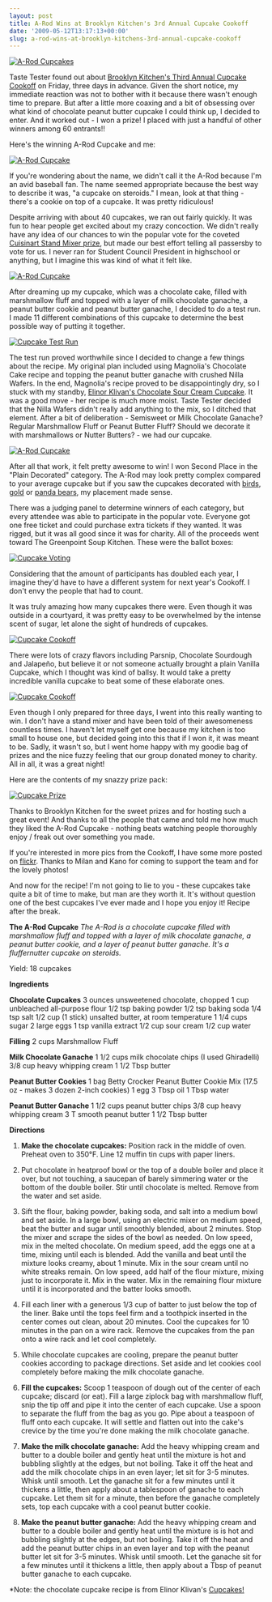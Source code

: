 ```yaml
---
layout: post
title: A-Rod Wins at Brooklyn Kitchen's 3rd Annual Cupcake Cookoff
date: '2009-05-12T13:17:13+00:00'
slug: a-rod-wins-at-brooklyn-kitchens-3rd-annual-cupcake-cookoff
---
```

<a href="http://www.flickr.com/photos/kainproductions/3523604907/"><img src="http://farm4.static.flickr.com/3394/3523604907_e60551306a.jpg?v=1242096771" alt="A-Rod Cupcakes" /></a>

Taste Tester found out about <a href="http://thebrooklynkitchen.wordpress.com/2009/05/01/cupcake-cookoff-door-prize-and-faqs-for-entrants/">Brooklyn Kitchen's Third Annual Cupcake Cookoff</a> on Friday, three days in advance. Given the short notice, my immediate reaction was not to bother with it because there wasn't enough time to prepare. But after a little more coaxing and a bit of obsessing over what kind of chocolate peanut butter cupcake I could think up, I decided to enter. And it worked out - I won a prize! I placed with just a handful of other winners among 60 entrants!! 

Here's the winning A-Rod Cupcake and me:

<a href="http://www.flickr.com/photos/kainproductions/3523617099/"><img src="http://farm4.static.flickr.com/3362/3523617099_65a223c7a8.jpg?v=0" alt="A-Rod Cupcake" /></a>

If you're wondering about the name, we didn't call it the A-Rod because I'm an avid baseball fan. The name seemed appropriate because the best way to describe it was, "a cupcake on steroids." I mean, look at that thing - there's a cookie on top of a cupcake. It was pretty ridiculous!

Despite arriving with about 40 cupcakes, we ran out fairly quickly. It was fun to hear people get excited about my crazy concoction. We didn't really have any idea of our chances to win the popular vote for the coveted <a href="http://thebrooklynkitchen.wordpress.com/2009/05/06/and-the-grand-prize-is/#more-648">Cuisinart Stand Mixer prize</a>, but made our best effort telling all passersby to vote for us. I never ran for Student Council President in highschool or anything, but I imagine this was kind of what it felt like.

<a href="http://www.flickr.com/photos/kstar810/3525280760/in/set-72157617942862663/"><img src="http://farm4.static.flickr.com/3332/3525280760_1f2e177177.jpg?v=0" alt="A-Rod Cupcake" /></a>

After dreaming up my cupcake, which was a chocolate cake, filled with marshmallow fluff and topped with a layer of milk chocolate ganache, a peanut butter cookie and peanut butter ganache, I decided to do a test run. I made 11 different combinations of this cupcake to determine the best possible way of putting it together. 

<a href="http://www.flickr.com/photos/kstar810/3525284094/in/set-72157617942862663/"><img src="http://farm4.static.flickr.com/3611/3525284094_2f5f56c3c9.jpg?v=0" alt="Cupcake Test Run" /></a>

The test run proved worthwhile since I decided to change a few things about the recipe. My original plan included using Magnolia's Chocolate Cake recipe and topping the peanut butter ganache with crushed Nilla Wafers. In the end, Magnolia's recipe proved to be disappointingly dry, so I stuck with my standby, <a href="http://www.epicurean.com/featured/chocolate-mousse-cupcakes-recipe.html">Elinor Klivan's Chocolate Sour Cream Cupcake</a>. It was a good move - her recipe is much more moist. Taste Tester decided that the Nilla Wafers didn't really add anything to the mix, so I ditched that element. After a bit of deliberation - Semisweet or Milk Chocolate Ganache? Regular Marshmallow Fluff or Peanut Butter Fluff? Should we decorate it with marshmallows or Nutter Butters? - we had our cupcake. 

<a href="http://www.flickr.com/photos/kainproductions/3523611921/"><img src="http://farm4.static.flickr.com/3618/3523611921_3222d60992.jpg?v=0" alt="A-Rod Cupcake" /></a>

After all that work, it felt pretty awesome to win! I won Second Place in the "Plain Decorated" category. The A-Rod may look pretty complex compared to your average cupcake but if you saw the cupcakes decorated with <a href="http://www.flickr.com/photos/kstar810/3525282582/in/set-72157617942862663/">birds</a>, <a href="http://www.flickr.com/photos/kstar810/3524476131/in/set-72157617942862663/">gold</a> or <a href="http://www.flickr.com/photos/sweetpotatoe/3524710113/">panda bears</a>, my placement made sense.

There was a judging panel to determine winners of each category, but every attendee was able to participate in the popular vote. Everyone got one free ticket and could purchase extra tickets if they wanted. It was rigged, but it was all good since it was for charity. All of the proceeds went toward The Greenpoint Soup Kitchen. These were the ballot boxes:

<a href="http://www.flickr.com/photos/kstar810/3525280936/in/set-72157617942862663/"><img src="http://farm4.static.flickr.com/3067/3525280936_11327753ac.jpg?v=0" alt="Cupcake Voting" /></a>

Considering that the amount of participants has doubled each year, I imagine they'd have to have a different system for next year's Cookoff. I don't envy the people that had to count.

It was truly amazing how many cupcakes there were. Even though it was outside in a courtyard, it was pretty easy to be overwhelmed by the intense scent of sugar, let alone the sight of hundreds of cupcakes.

<a href="http://www.flickr.com/photos/kstar810/3524475799/in/set-72157617942862663/"><img src="http://farm4.static.flickr.com/3316/3524475799_0b58d6d55a.jpg?v=0" alt="Cupcake Cookoff" /></a>

There were lots of crazy flavors including Parsnip, Chocolate Sourdough and Jalape&#241;o, but believe it or not someone actually brought a plain Vanilla Cupcake, which I thought was kind of ballsy. It would take a pretty incredible vanilla cupcake to beat some of these elaborate ones.

<a href="http://www.flickr.com/photos/kstar810/3524476329/in/set-72157617942862663/"><img src="http://farm4.static.flickr.com/3539/3524476329_2edca432b0.jpg?v=0" alt="Cupcake Cookoff" /></a>

Even though I only prepared for three days, I went into this really wanting to win. I don't have a stand mixer and have been told of their awesomeness countless times. I haven't let myself get one because my kitchen is too small to house one, but decided going into this that if I won it, it was meant to be. Sadly, it wasn't so, but I went home happy with my goodie bag of prizes and the nice fuzzy feeling that our group donated money to charity. All in all, it was a great night!

Here are the contents of my snazzy prize pack:

<a href="http://www.flickr.com/photos/kstar810/3525280568/in/set-72157617942862663/"><img src="http://farm4.static.flickr.com/3656/3525280568_7bc394ab40.jpg?v=0" alt="Cupcake Prize" /></a>

Thanks to Brooklyn Kitchen for the sweet prizes and for hosting such a great event! And thanks to all the people that came and told me how much they liked the A-Rod Cupcake - nothing beats watching people thoroughly enjoy / freak out over something you made.

If you're interested in more pics from the Cookoff, I have some more posted on <a href="http://www.flickr.com/photos/kstar810/sets/72157617942862663/">flickr</a>. Thanks to Milan and Kano for coming to support the team and for the lovely photos!

And now for the recipe! I'm not going to lie to you - these cupcakes take quite a bit of time to make, but man are they worth it. It's without question one of the best cupcakes I've ever made and I hope you enjoy it! Recipe after the break.

<!--more-->

<strong>The A-Rod Cupcake</strong>
<em>The A-Rod is a chocolate cupcake filled with marshmallow fluff and topped with a layer of milk chocolate ganache, a peanut butter cookie, and a layer of peanut butter ganache. It's a fluffernutter cupcake on steroids.</em>

Yield: 18 cupcakes

<strong>Ingredients</strong>

<strong>Chocolate Cupcakes</strong>
3 ounces unsweetened chocolate, chopped 
1 cup unbleached all-purpose flour 
1/2 tsp baking powder 
1/2 tsp baking soda 
1/4 tsp salt 
1/2 cup (1 stick) unsalted butter, at room temperature 
1 1/4 cups sugar 
2 large eggs 
1 tsp vanilla extract 
1/2 cup sour cream 
1/2 cup water

<strong>Filling</strong>
2 cups Marshmallow Fluff

<strong>Milk Chocolate Ganache</strong>
1 1/2 cups milk chocolate chips (I used Ghiradelli)
3/8 cup heavy whipping cream
1 1/2 Tbsp butter

<strong>Peanut Butter Cookies</strong>
1 bag Betty Crocker Peanut Butter Cookie Mix (17.5 oz - makes 3 dozen 2-inch cookies)
1 egg
3 Tbsp oil
1 Tbsp water

<strong>Peanut Butter Ganache</strong>
1 1/2 cups peanut butter chips
3/8 cup heavy whipping cream
3 T smooth peanut butter
1 1/2 Tbsp butter

<strong>Directions</strong>

1. <strong>Make the chocolate cupcakes:</strong> Position rack in the middle of oven. Preheat oven to 350°F. Line 12 muffin tin cups with paper liners.

2. Put chocolate in heatproof bowl or the top of a double boiler and place it over, but not touching, a saucepan of barely simmering water or the bottom of the double boiler. Stir until chocolate is melted. Remove from the water and set aside.

3. Sift the flour, baking powder, baking soda, and salt into a medium bowl and set aside. In a large bowl, using an electric mixer on medium speed, beat the butter and sugar until smoothly blended, about 2 minutes. Stop the mixer and scrape the sides of the bowl as needed. On low speed, mix in the melted chocolate. On medium speed, add the eggs one at a time, mixing until each is blended. Add the vanilla and beat until the mixture looks creamy, about 1 minute. Mix in the sour cream until no white streaks remain. On low speed, add half of the flour mixture, mixing just to incorporate it. Mix in the water. Mix in the remaining flour mixture until it is incorporated and the batter looks smooth.

4. Fill each liner with a generous 1/3 cup of batter to just below the top of the liner. Bake until the tops feel firm and a toothpick inserted in the center comes out clean, about 20 minutes. Cool the cupcakes for 10 minutes in the pan on a wire rack. Remove the cupcakes from the pan onto a wire rack and let cool completely.

5. While chocolate cupcakes are cooling, prepare the peanut butter cookies according to package directions. Set aside and let cookies cool completely before making the milk chocolate ganache.

6. <strong>Fill the cupcakes:</strong> Scoop 1 teaspoon of dough out of the center of each cupcake; discard (or eat). Fill a large ziplock bag with marshmallow fluff, snip the tip off and pipe it into the center of each cupcake. Use a spoon to separate the fluff from the bag as you go. Pipe about a teaspoon of fluff onto each cupcake. It will settle and flatten out into the cake's crevice by the time you're done making the milk chocolate ganache.

7. <strong>Make the milk chocolate ganache:</strong> Add the heavy whipping cream and butter to a double boiler and gently heat until the mixture is hot and bubbling slightly at the edges, but not boiling. Take it off the heat and add the milk chocolate chips in an even layer; let sit for 3-5 minutes. Whisk until smooth. Let the ganache sit for a few minutes until it thickens a little, then apply about a tablespoon of ganache to each cupcake. Let them sit for a minute, then before the ganache completely sets, top each cupcake with a cool peanut butter cookie.

8. <strong>Make the peanut butter ganache:</strong> Add the heavy whipping cream and butter to a double boiler and gently heat until the mixture is is hot and bubbling slightly at the edges, but not boiling. Take it off the heat and add the peanut butter chips in an even layer and top with the peanut butter let sit for 3-5 minutes. Whisk until smooth. Let the ganache sit for a few minutes until it thickens a little, then apply about a Tbsp of peanut butter ganache to each cupcake.

*Note: the chocolate cupcake recipe is from Elinor Klivan's <a href="http://astore.amazon.com/thechocolatpe-20/detail/0811845451">Cupcakes!</a>
